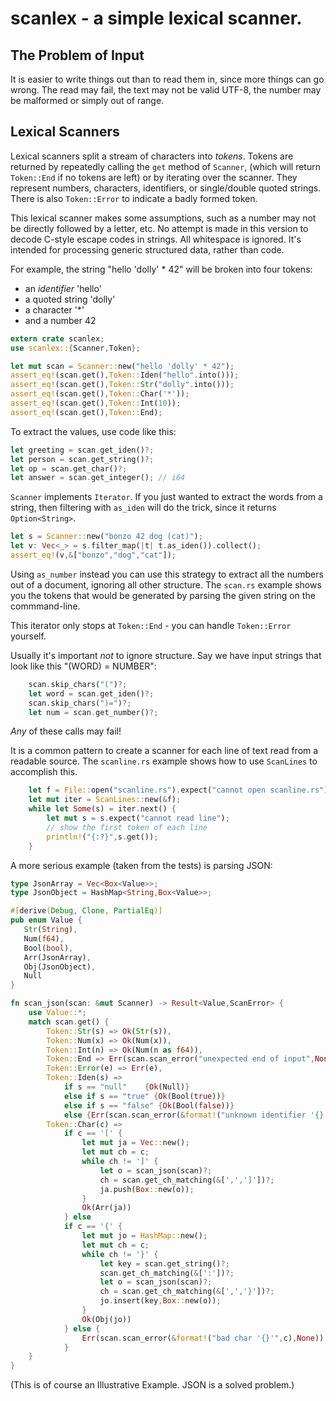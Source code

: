 # scanlex - a simple lexical scanner.

## The Problem of Input

It is easier to write things out than to read them in, since more
things can go wrong. The read may fail, the text may not be
valid UTF-8, the number may be malformed or simply out of range.

## Lexical Scanners

Lexical scanners split a stream of characters into _tokens_.
Tokens are returned by repeatedly calling the `get` method of `Scanner`,
(which will return `Token::End` if no tokens are left)
or by iterating over the scanner. They represent numbers, characters, identifiers,
or single/double quoted strings. There is also `Token::Error` to
indicate a badly formed token.

This lexical scanner makes some
assumptions, such as a number may not be directly followed
by a letter, etc. No attempt is made in this version to decode C-style
escape codes in strings.  All whitespace is ignored. It's intended
for processing generic structured data, rather than code.

For example, the string "hello 'dolly' * 42" will be broken into four tokens:

  - an _identifier_ 'hello'
  - a quoted string 'dolly'
  - a character '*'
  - and a number 42


```rust
extern crate scanlex;
use scanlex::{Scanner,Token};

let mut scan = Scanner::new("hello 'dolly' * 42");
assert_eq!(scan.get(),Token::Iden("hello".into()));
assert_eq!(scan.get(),Token::Str("dolly".into()));
assert_eq!(scan.get(),Token::Char('*'));
assert_eq!(scan.get(),Token::Int(10));
assert_eq!(scan.get(),Token::End);
```
To extract the values, use code like this:

```rust
let greeting = scan.get_iden()?;
let person = scan.get_string()?;
let op = scan.get_char()?;
let answer = scan.get_integer(); // i64
```


`Scanner` implements `Iterator`.  If you just wanted to extract the words from
a string, then filtering with `as_iden` will do the trick, since it returns
`Option<String>`.

```rust
let s = Scanner::new("bonzo 42 dog (cat)");
let v: Vec<_> = s.filter_map(|t| t.as_iden()).collect();
assert_eq!(v,&["bonzo","dog","cat"]);
```

Using `as_number` instead you can use this strategy to extract all the numbers out of a
document, ignoring all other structure. The `scan.rs` example shows you the tokens
that would be generated by parsing the given string on the commmand-line.

This iterator only stops at `Token::End` - you can handle `Token::Error` yourself.

Usually it's important _not_ to ignore structure. Say we have input strings that
look like this "(WORD) = NUMBER":

```rust
	scan.skip_chars("(")?;
	let word = scan.get_iden()?;
	scan.skip_chars(")=")?;
	let num = scan.get_number()?;
```

_Any_ of these calls may fail!

It is a common pattern to create a scanner for each line of text read from a readable
source. The `scanline.rs` example shows how to use `ScanLines` to accomplish this.

```rust
    let f = File::open("scanline.rs").expect("cannot open scanline.rs");
    let mut iter = ScanLines::new(&f);
    while let Some(s) = iter.next() {
        let mut s = s.expect("cannot read line");
        // show the first token of each line
        println!("{:?}",s.get());
    }
```

A more serious example (taken from the tests) is parsing JSON:

```rust
type JsonArray = Vec<Box<Value>>;
type JsonObject = HashMap<String,Box<Value>>;

#[derive(Debug, Clone, PartialEq)]
pub enum Value {
   Str(String),
   Num(f64),
   Bool(bool),
   Arr(JsonArray),
   Obj(JsonObject),
   Null
}

fn scan_json(scan: &mut Scanner) -> Result<Value,ScanError> {
    use Value::*;
    match scan.get() {
        Token::Str(s) => Ok(Str(s)),
        Token::Num(x) => Ok(Num(x)),
        Token::Int(n) => Ok(Num(n as f64)),
        Token::End => Err(scan.scan_error("unexpected end of input",None)),
        Token::Error(e) => Err(e),
        Token::Iden(s) =>
            if s == "null"    {Ok(Null)}
            else if s == "true" {Ok(Bool(true))}
            else if s == "false" {Ok(Bool(false))}
            else {Err(scan.scan_error(&format!("unknown identifier '{}'",s),None))},
        Token::Char(c) =>
            if c == '[' {
                let mut ja = Vec::new();
                let mut ch = c;
                while ch != ']' {
                    let o = scan_json(scan)?;
                    ch = scan.get_ch_matching(&[',',']'])?;
                    ja.push(Box::new(o));
                }
                Ok(Arr(ja))
            } else
            if c == '{' {
                let mut jo = HashMap::new();
                let mut ch = c;
                while ch != '}' {
                    let key = scan.get_string()?;
                    scan.get_ch_matching(&[':'])?;
                    let o = scan_json(scan)?;
                    ch = scan.get_ch_matching(&[',','}'])?;
                    jo.insert(key,Box::new(o));
                }
                Ok(Obj(jo))
            } else {
                Err(scan.scan_error(&format!("bad char '{}'",c),None))
            }
    }
}
```

(This is of course an Illustrative Example. JSON is a solved problem.)


